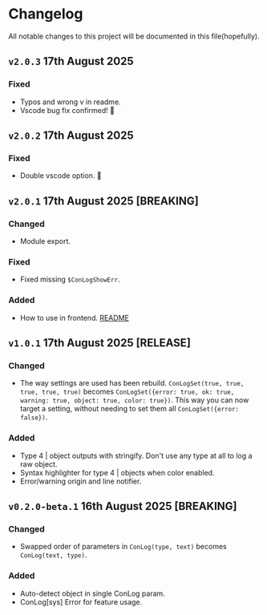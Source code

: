 # Changelog
All notable changes to this project will be documented in this file(hopefully).

## `v2.0.3` 17th August 2025
### Fixed
- Typos and wrong v in readme.
- Vscode bug fix confirmed! 🍺

## `v2.0.2` 17th August 2025
### Fixed
- Double vscode option. 🤞

## `v2.0.1` 17th August 2025 [BREAKING]
### Changed
- Module export.

### Fixed
- Fixed missing `$ConLogShowErr`.

### Added
- How to use in frontend. [README](https://github.com/codump/conlog#how-to-use-in-frontend)

## `v1.0.1` 17th August 2025 [RELEASE]
### Changed
- The way settings are used has been rebuild. `ConLogSet(true, true, true, true, true)` becomes `ConLogSet({error: true, ok: true, warning: true, object: true, color: true})`. This way you can now target a setting, without needing to set them all `ConLogSet({error: false})`. 
### Added
- Type 4 | object outputs with stringify. Don't use any type at all to log a raw object.
- Syntax highlighter for type 4 | objects when color enabled.
- Error/warning origin and line notifier.

## `v0.2.0-beta.1` 16th August 2025 [BREAKING]
### Changed
- Swapped order of parameters in `ConLog(type, text)` becomes `ConLog(text, type)`.

### Added
- Auto-detect object in single ConLog param.
- ConLog[sys] Error for feature usage.
